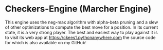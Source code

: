 # Checkers-Engine (Marcher Engine)
This engine uses the neg-max algorithm with alpha-beta pruning and a slew of other optimizations to compute the best move for a position. In its current state, it is a very strong player. The best and easiest way to play against it is to visit its web app at https://ckees1.pythonanywhere.com the source code for which is also available on my GitHub!
